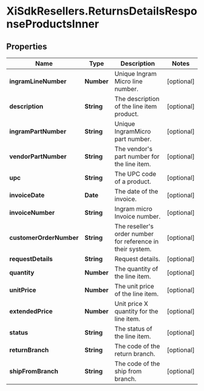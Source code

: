 # XiSdkResellers.ReturnsDetailsResponseProductsInner

## Properties

Name | Type | Description | Notes
------------ | ------------- | ------------- | -------------
**ingramLineNumber** | **Number** | Unique Ingram Micro line number. | [optional] 
**description** | **String** | The description of the line item product. | [optional] 
**ingramPartNumber** | **String** | Unique IngramMicro part number. | [optional] 
**vendorPartNumber** | **String** | The vendor&#39;s part number for the line item. | [optional] 
**upc** | **String** | The UPC code of a product. | [optional] 
**invoiceDate** | **Date** | The date of the invoice. | [optional] 
**invoiceNumber** | **String** | Ingram micro Invoice number. | [optional] 
**customerOrderNumber** | **String** | The reseller&#39;s order number for reference in their system. | [optional] 
**requestDetails** | **String** | Request details. | [optional] 
**quantity** | **Number** | The quantity of the line item. | [optional] 
**unitPrice** | **Number** | The unit price of the line item. | [optional] 
**extendedPrice** | **Number** | Unit price X quantity for the line item. | [optional] 
**status** | **String** | The status of the line item. | [optional] 
**returnBranch** | **String** | The code of the return branch. | [optional] 
**shipFromBranch** | **String** | The code of the ship from branch. | [optional] 


